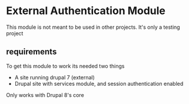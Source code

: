 # External Authentication Module

This module is not meant to be used in other projects. It's only a testing project

## requirements
To get this module to work its needed two things
  * A site running drupal 7 (external)
  * Drupal site with services module, and session authentication enabled

Only works with Drupal 8's core
